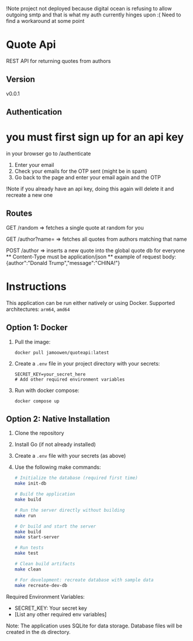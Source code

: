 !Note
project not deployed because digital ocean is refusing to allow outgoing smtp and that is what my auth currently hinges upon :( 
Need to find a workaround at some point

# Quote Api

REST API for returning quotes from authors

## Version

v0.0.1

## Authentication

# you must first sign up for an api key

in your browser go to /authenticate

1. Enter your email
2. Check your emails for the OTP sent (might be in spam)
3. Go back to the page and enter your email again and the OTP

!Note if you already have an api key, doing this again will delete it and recreate a new one

## Routes

GET /random => fetches a single quote at random for you 

GET /author?name=<author name> => fetches all quotes from authors matching that name

POST /author => inserts a new quote into the global quote db for everyone
** Content-Type must be application/json
** example of request body: {author":"Donald Trump","message":"CHINA!"}

# Instructions

This application can be run either natively or using Docker. Supported architectures: `arm64`, `amd64`

## Option 1: Docker 
1. Pull the image:
   ```
   docker pull jamoowen/quoteapi:latest
   ```
2. Create a `.env` file in your project directory with your secrets:
   ```
   SECRET_KEY=your_secret_here
   # Add other required environment variables
   ```
3. Run with docker compose:
   ```
   docker compose up
   ```

## Option 2: Native Installation
1. Clone the repository
2. Install Go (if not already installed)
3. Create a `.env` file with your secrets (as above)
4. Use the following make commands:

   ```bash
   # Initialize the database (required first time)
   make init-db

   # Build the application
   make build

   # Run the server directly without building
   make run
   
   # Or build and start the server
   make build
   make start-server

   # Run tests
   make test

   # Clean build artifacts
   make clean

   # For development: recreate database with sample data
   make recreate-dev-db
   ```

Required Environment Variables:
- SECRET_KEY: Your secret key
- [List any other required env variables]

Note: The application uses SQLite for data storage. Database files will be created in the `db` directory.

